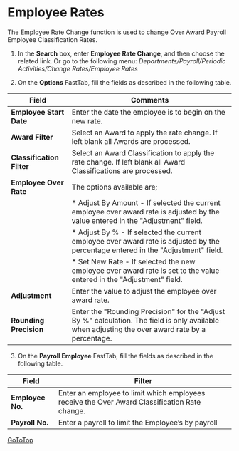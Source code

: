 # Employee Rates

The Employee Rate Change function is used to change Over Award Payroll Employee Classification Rates.

1.  In the **Search** box, enter **Employee Rate Change**, and then choose the related link.  Or go to the following menu:  *Departments/Payroll/Periodic Activities/Change Rates/Employee Rates*
 
2.  On the **Options** FastTab, fill the fields as described in the following table.

|Field|	Comments|
|---|---|
|**Employee Start Date**| 	Enter the date the employee is to begin on the new rate.|
|**Award Filter**|	Select an Award to apply the rate change. If left blank all Awards are processed.|
|**Classification Filter**|	Select an Award Classification to apply the rate change. If left blank all Award Classifications are processed.|
|**Employee Over Rate**|	The options available are;|
||*	Adjust By Amount - If selected the current employee over award rate is adjusted by the value entered in the "Adjustment" field.|
||*	Adjust By % - If selected the current employee over award rate is adjusted by the percentage entered in the "Adjustment" field.|
||*	Set New Rate - If selected the new employee over award rate is set to the value entered in the "Adjustment" field.|
|**Adjustment**	|Enter the value to adjust the employee over award rate.|
|**Rounding Precision**|	Enter the "Rounding Precision" for the "Adjust By %" calculation. The field is only available when adjusting the over award rate by a percentage.|

3.  On the **Payroll Employee** FastTab, fill the fields as described in the following table.

|Field	|Filter|
|---|---|
|**Employee No.**|	Enter an employee to limit which employees receive the Over Award Classification Rate change.  |
|**Payroll No.**|	Enter a payroll to limit the Employee’s by payroll|


 
[GoToTop](#employee-rates)
